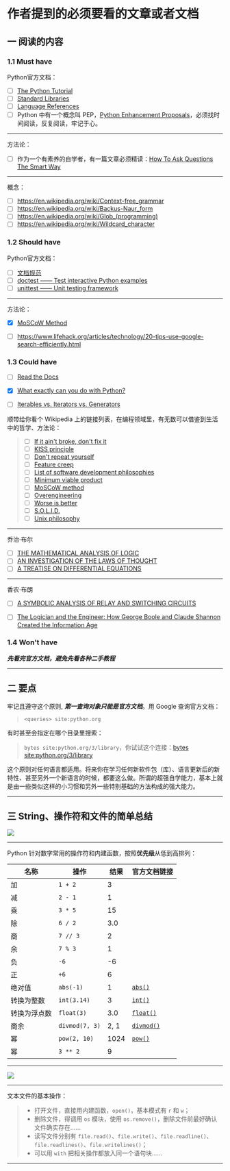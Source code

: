 # 作者提到的必须要看的文章或者文档

## 一 阅读的内容

### 1.1 Must have

Python官方文档：
- [ ] [The Python Tutorial](https://docs.python.org/3/tutorial/index.html)
- [ ] [Standard Libraries](https://docs.python.org/3/library/index.html)      
- [ ] [Language References](https://docs.python.org/3/reference/index.html)
- [ ] Python 中有一个概念叫 PEP，[Python Enhancement Proposals](https://www.python.org/dev/peps/pep-0008/)，必须找时间阅读，反复阅读，牢记于心。
--- 

方法论：

- [ ] 作为一个有素养的自学者，有一篇文章必须精读：[How To Ask Questions The Smart Way](https://github.com/selfteaching/How-To-Ask-Questions-The-Smart-Way)

---

概念： 

- [ ] https://en.wikipedia.org/wiki/Context-free_grammar
- [ ] https://en.wikipedia.org/wiki/Backus-Naur_form
- [ ] https://en.wikipedia.org/wiki/Glob_(programming)
- [ ] https://en.wikipedia.org/wiki/Wildcard_character

### 1.2 Should have

Python官方文档：
- [ ] [文档规范](https://devguide.python.org/documenting/)
- [ ] [doctest —— Test interactive Python examples](https://docs.python.org/3/library/doctest.html)
- [ ] [unittest —— Unit testing framework](https://docs.python.org/3/library/unittest.html)

---

方法论：

- [X] [MoSCoW Method](https://en.wikipedia.org/wiki/MoSCoW_method) 
- [ ] https://www.lifehack.org/articles/technology/20-tips-use-google-search-efficiently.html



### 1.3 Could have

- [ ] [Read the Docs](https://readthedocs.org)
- [X] [What exactly can you do with Python? ](https://medium.freecodecamp.org/what-can-you-do-with-python-the-3-main-applications-518db9a68a78)
- [ ] [Iterables vs. Iterators vs. Generators](https://nvie.com/posts/iterators-vs-generators/)


顺带给你看个 Wikipedia 上的链接列表，在编程领域里，有无数可以借鉴到生活中的哲学、方法论：
> - [ ] [If it ain't broke, don't fix it](https://en.wikipedia.org/wiki/If_it_ain%27t_broke,_don%27t_fix_it)
> - [ ] [KISS principle](https://en.wikipedia.org/wiki/KISS_principle)
> - [ ] [Don't repeat yourself](https://en.wikipedia.org/wiki/Don%27t_repeat_yourself)
> - [ ] [Feature creep](https://en.wikipedia.org/wiki/Feature_creep)
> - [ ] [List of software development philosophies](https://en.wikipedia.org/wiki/List_of_software_development_philosophies)
> - [ ] [Minimum viable product](https://en.wikipedia.org/wiki/Minimum_viable_product)
> - [ ] [MoSCoW method](https://en.wikipedia.org/wiki/MoSCoW_method)
> - [ ] [Overengineering](https://en.wikipedia.org/wiki/Overengineering)
> - [ ] [Worse is better](https://en.wikipedia.org/wiki/Worse_is_better)
> - [ ] [S.O.L.I.D.](https://en.wikipedia.org/wiki/SOLID)
> - [ ] [Unix philosophy](https://en.wikipedia.org/wiki/Unix_philosophy)


--- 

乔治·布尔  

- [ ] [THE MATHEMATICAL ANALYSIS OF LOGIC](http://www.gutenberg.org/ebooks/36884) 
- [ ] [AN INVESTIGATION OF THE LAWS OF THOUGHT](http://www.gutenberg.org/ebooks/15114)
- [ ] [A TREATISE ON DIFFERENTIAL EQUATIONS](https://archive.org/details/atreatiseondiff06boolgoog/page/n7)

--- 

香农·布朗

- [ ] [A SYMBOLIC ANALYSIS OF RELAY AND SWITCHING CIRCUITS](https://www.cs.virginia.edu/~evans/greatworks/shannon38.pdf)
- [ ] [The Logician and the Engineer: How George Boole and Claude Shannon Created the Information Age](https://www.amazon.com/gp/product/B0091XBUTM/ref=dbs_a_def_rwt_hsch_vapi_tkin_p1_i4)


### 1.4 Won't have

***先看完官方文档，避免先看各种二手教程***

---

## 二 要点

牢记且遵守这个原则, ***第一查询对象只能是官方文档***。用 Google 查询官方文档：

> `<queries> site:python.org`

有时甚至会指定在哪个目录里搜索：
    
> `bytes site:python.org/3/library`，你试试这个连接：[bytes site:python.org/3/library](https://www.google.com/search?q=byte+site%3Apython.org%2F3%2Flibrary)

这个原则对任何语言都适用。将来你在学习任何新软件包（库）、语言更新后的新特性、甚至另外一个新语言的时候，都要这么做。所谓的超强自学能力，基本上就是由一些类似这样的小习惯和另外一些特别基础的方法构成的强大能力。

---

## 三 String、操作符和文件的简单总结


![](../images/string-concepts.png)

--- 

Python 针对数字常用的操作符和内建函数，按照**优先级**从低到高排列：

|名称  | 操作               | 结果                                                       | 官方文档链接                                           |
| --- | ----------------- | ------------------------------------------------------------| ------------------------------------------------------------ |
| 加  | `1 + 2`           | 3                                          |                                                              |
| 减  | `2 - 1`           | 1                                    |                                                              |
| 乘  | `3 * 5`           | 15                                       |                                                              |
| 除  | `6 / 2`           | 3.0                                      |                                                              |
| 商  | `7 // 3`          | 2                              |                                                              |
| 余  | `7 % 3`           | 1                              |                                                              |
| 负  | `-6`              | -6                             |                                                              |
| 正  | `+6`              | 6                              |                                                              |
| 绝对值 | `abs(-1)`         | 1                           | [`abs()`](https://docs.python.org/3/library/functions.html#abs) |
| 转换为整数| `int(3.14)`       | 3                        | [`int()`](https://docs.python.org/3/library/functions.html#int) |
| 转换为浮点数 | `float(3)`        | 3.0                   | [`float()`](https://docs.python.org/3/library/functions.html#float) |
| 商余 | `divmod(7, 3)`    | 2, 1                         | [`divmod()`](https://docs.python.org/3/library/functions.html#divmod) |
| 幂 | `pow(2, 10)`      | 1024                          | [`pow()`](https://docs.python.org/3/library/functions.html#pow) |
| 幂 | `3 ** 2`          | 9                             |                                                              |

---

![](../images/list-concepts.png)

---

文本文件的基本操作：

> * 打开文件，直接用内建函数，`open()`，基本模式有 `r` 和 `w`；
> * 删除文件，得调用 `os` 模块，使用 `os.remove()`，删除文件前最好确认文件确实存在……
> * 读写文件分别有 `file.read()`、`file.write()`、`file.readline()`、`file.readlines()`、`file.writelines()`；
> * 可以用 `with` 把相关操作都放入同一个语句块……

---

